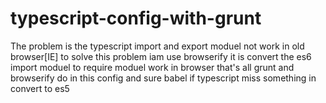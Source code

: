 # typescript-config-with-grunt
The problem is the typescript import and export moduel not work in old browser[IE]
to solve this problem iam use browserify 
it is convert the es6 import moduel to require moduel
work in browser that's all grunt and browserify 
do in this config 
and sure babel if typescript miss something in convert to es5 
